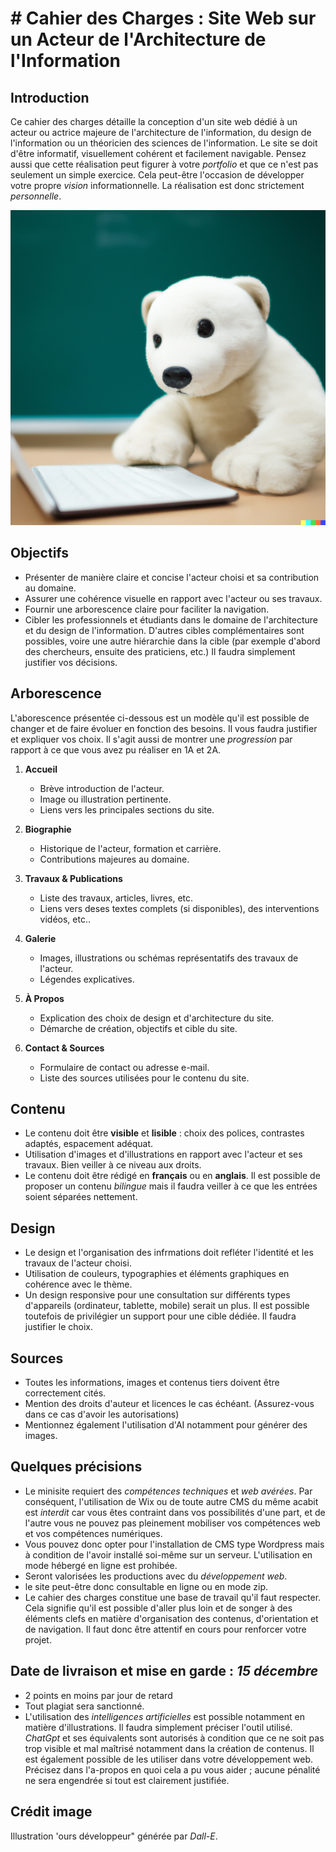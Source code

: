 # # Cahier des Charges : Site Web sur un Acteur de l'Architecture de l'Information

## Introduction

Ce cahier des charges détaille la conception d'un site web dédié à un acteur ou actrice majeure de l'architecture de l'information, du design de l'information ou un théoricien des sciences de l'information. 
Le site se doit d'être informatif, visuellement cohérent et facilement navigable.
Pensez aussi que cette réalisation peut figurer à votre *portfolio* et que ce n'est pas seulement un simple exercice. Cela peut-être l'occasion de développer votre propre *vision* informationnelle.
La réalisation est donc strictement *personnelle*. 


![bear](./bear2.png) 
## Objectifs

- Présenter de manière claire et concise l'acteur choisi et sa contribution au domaine.
- Assurer une cohérence visuelle en rapport avec l'acteur ou ses travaux.
- Fournir une arborescence claire pour faciliter la navigation.
- Cibler les professionnels et étudiants dans le domaine de l'architecture et du design de l'information. D'autres cibles complémentaires sont possibles, voire une autre hiérarchie dans la cible (par exemple d'abord des chercheurs, ensuite des praticiens, etc.) Il faudra simplement justifier vos décisions.

## Arborescence
L'aborescence présentée ci-dessous est un modèle qu'il est possible de changer et de faire évoluer en fonction des besoins.
Il vous faudra justifier et expliquer vos choix. Il s'agit aussi de montrer une *progression* par rapport à ce que vous avez pu réaliser en 1A et 2A.

1. **Accueil**
    - Brève introduction de l'acteur.
    - Image ou illustration pertinente.
    - Liens vers les principales sections du site.

2. **Biographie**
    - Historique de l'acteur, formation et carrière.
    - Contributions majeures au domaine.

3. **Travaux & Publications**
    - Liste des travaux, articles, livres, etc.
    - Liens vers deses textes complets (si disponibles), des interventions vidéos, etc..

4. **Galerie**
    - Images, illustrations ou schémas représentatifs des travaux de l'acteur.
    - Légendes explicatives.

5. **À Propos**
    - Explication des choix de design et d'architecture du site.
    - Démarche de création, objectifs et cible du site.
    
6. **Contact & Sources**
    - Formulaire de contact ou adresse e-mail.
    - Liste des sources utilisées pour le contenu du site.

## Contenu

- Le contenu doit être **visible** et **lisible** : choix des polices, contrastes adaptés, espacement adéquat.
- Utilisation d'images et d'illustrations en rapport avec l'acteur et ses travaux. Bien veiller à ce niveau aux droits.
- Le contenu doit être rédigé en **français** ou en **anglais**. Il est possible de proposer un contenu *bilingue* mais il faudra veiller à ce que les entrées soient séparées nettement.

## Design

- Le design  et l'organisation des infrmations doit refléter l'identité et les travaux de l'acteur choisi.
- Utilisation de couleurs, typographies et éléments graphiques en cohérence avec le thème.
-  Un design responsive pour une consultation sur différents types d'appareils (ordinateur, tablette, mobile) serait un plus. Il est possible toutefois de privilégier un support pour une cible dédiée. Il faudra justifier le choix.

## Sources

- Toutes les informations, images et contenus tiers doivent être correctement cités.
- Mention des droits d'auteur et licences le cas échéant. (Assurez-vous dans ce cas d'avoir les autorisations)
- Mentionnez également l'utilisation d'AI notamment pour générer des images.

## Quelques précisions
- Le minisite requiert des *compétences techniques* et *web avérées*. Par conséquent, l'utilisation de Wix ou de toute autre CMS du même acabit est *interdit* car vous êtes contraint dans vos possibilités d'une part, et de l'autre vous ne pouvez pas pleinement mobiliser vos compétences web et vos compétences numériques.
- Vous pouvez donc opter pour l'installation de CMS type Wordpress mais à condition de l'avoir installé soi-même sur un serveur. L'utilisation en mode hébergé en ligne est prohibée.
- Seront valorisées les productions avec du *développement web*. 
- le site peut-être donc consultable en ligne ou en mode zip. 
- Le cahier des charges constitue une base de travail qu'il faut respecter. Cela signifie qu'il est possible d'aller plus loin et de songer à des éléments clefs en matière d'organisation des contenus, d'orientation et de navigation. Il faut donc être attentif en cours pour renforcer votre projet.

## Date de livraison et mise en garde : *15 décembre*
- 2 points en moins par jour de retard
- Tout plagiat sera sanctionné.
- L'utilisation des *intelligences artificielles* est possible notamment en matière d'illustrations. Il faudra simplement préciser l'outil utilisé. *ChatGpt* et ses équivalents sont autorisés à condition que ce ne soit pas trop visible et mal maîtrisé notamment dans la création de contenus. Il est également possible de les utiliser dans votre développement web. Précisez dans l'a-propos en quoi cela a pu vous aider ; aucune pénalité ne sera engendrée si tout est clairement justifiée.

## Crédit image
Illustration 'ours développeur" générée par *Dall-E*.



